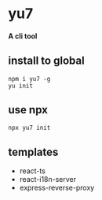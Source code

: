 # yu7

#### A cli tool

## install to global
```shell
npm i yu7 -g
yu init
```

## use npx
```shell
npx yu7 init
```

## templates
* react-ts
* react-i18n-server
* express-reverse-proxy


